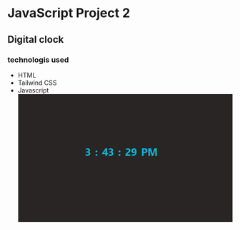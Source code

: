 # JavaScript Project 2 
## Digital clock
### technologis used 
- HTML
- Tailwind CSS
- Javascript
![ss](./ss.png)